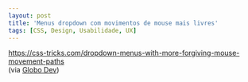 ```yaml
---
layout: post
title: 'Menus dropdown com movimentos de mouse mais livres'
tags: [CSS, Design, Usabilidade, UX]
---
```


<https://css-tricks.com/dropdown-menus-with-more-forgiving-mouse-movement-paths><br>
(via [Globo Dev](http://dev.globo.com/post/111952053178/menu-da-amazon-utilizando-apenas-css))
